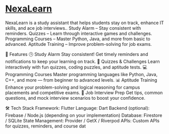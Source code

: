 # [NexaLearn](http://localhost:53643/)

NexaLearn is a study assistant that helps students stay on track, enhance IT skills, and ace job interviews.. Study Alarm – Stay consistent with reminders. Quizzes – Learn through interactive games and challenges. Programming Courses – Master Python, Java, and more from basic to advanced. Aptitude Training – Improve problem-solving for job exams.

🚀 Features
🕒 Study Alarm
Stay consistent! Get timely reminders and notifications to keep your learning on track.
🧠 Quizzes & Challenges
Learn interactively with fun quizzes, coding puzzles, and aptitude tests.
💻 Programming Courses
Master programming languages like Python, Java, C++, and more — from beginner to advanced levels.
📊 Aptitude Training
Enhance your problem-solving and logical reasoning for campus placements and competitive exams.
🎯 Job Interview Prep
Get tips, common questions, and mock interview scenarios to boost your confidence.

🛠️ Tech Stack
Framework: Flutter
Language: Dart
Backend (optional): Firebase / Node.js (depending on your implementation)
Database: Firestore / SQLite
State Management: Provider / GetX / Riverpod
APIs: Custom APIs for quizzes, reminders, and course dat


